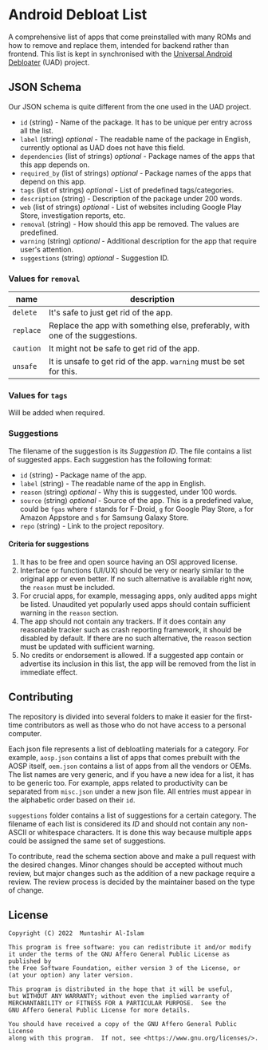 # Android Debloat List

A comprehensive list of apps that come preinstalled with many ROMs and how to remove and replace them, intended for
backend rather than frontend. This list is kept in synchronised with
the [Universal Android Debloater](https://github.com/0x192/universal-android-debloater) (UAD) project.

## JSON Schema

Our JSON schema is quite different from the one used in the UAD project.

- `id` (string) - Name of the package. It has to be unique per entry across all the list.
- `label` (string) _optional_ - The readable name of the package in English, currently optional as UAD does not have
  this field.
- `dependencies` (list of strings) _optional_ - Package names of the apps that this app depends on.
- `required_by` (list of strings) _optional_ - Package names of the apps that depend on this app.
- `tags` (list of strings) _optional_ - List of predefined tags/categories.
- `description` (string) - Description of the package under 200 words.
- `web` (list of strings) _optional_ - List of websites including Google Play Store, investigation reports, etc.
- `removal` (string) - How should this app be removed. The values are predefined.
- `warning` (string) _optional_ - Additional description for the app that require user's attention.
- `suggestions` (string) _optional_ - Suggestion ID.

### Values for `removal`

| name      | description                                                                   |
|-----------|-------------------------------------------------------------------------------|
| `delete`  | It's safe to just get rid of the app.                                         |
| `replace` | Replace the app with something else, preferably, with one of the suggestions. |
| `caution` | It might not be safe to get rid of the app.                                   |
| `unsafe`  | It is unsafe to get rid of the app. `warning` must be set for this.           |

### Values for `tags`

Will be added when required.

### Suggestions

The filename of the suggestion is its _Suggestion ID_. The file contains a list of suggested apps. Each suggestion has
the following format:

- `id` (string) - Package name of the app.
- `label` (string) - The readable name of the app in English.
- `reason` (string) _optional_ - Why this is suggested, under 100 words.
- `source` (string) _optional_ - Source of the app. This is a predefined value, could be `fgas` where `f` stands for
  F-Droid, `g` for Google Play Store, `a` for Amazon Appstore and `s` for Samsung Galaxy Store.
- `repo` (string) - Link to the project repository.

#### Criteria for suggestions

1. It has to be free and open source having an OSI approved license.
2. Interface or functions (UI/UX) should be very or nearly similar to the original app or even better. If no such
   alternative is available right now, the `reason` must be included.
3. For crucial apps, for example, messaging apps, only audited apps might be listed. Unaudited yet popularly used apps
   should contain sufficient warning in the `reason` section.
4. The app should not contain any trackers. If it does contain any reasonable tracker such as crash reporting framework,
   it should be disabled by default. If there are no such alternative, the `reason` section must be updated with
   sufficient warning.
5. No credits or endorsement is allowed. If a suggested app contain or advertise its inclusion in this list, the app
   will be removed from the list in immediate effect.

## Contributing

The repository is divided into several folders to make it easier for the first-time contributors as well as those who
do not have access to a personal computer.

Each json file represents a list of debloatling materials for a category. For example, `aosp.json` contains a list of
apps that comes prebuilt with the AOSP itself, `oem.json` contains a list of apps from all the vendors or OEMs. The list
names are very generic, and if you have a new idea for a list, it has to be generic too. For example, apps related to
productivity can be separated from `misc.json` under a new json file. All entries must appear in the alphabetic order
based on their `id`.

`suggestions` folder contains a list of suggestions for a certain category. The filename of each list is considered its
_ID_ and should not contain any non-ASCII or whitespace characters. It is done this way because multiple apps could be
assigned the same set of suggestions.

To contribute, read the schema section above and make a pull request with the desired changes. Minor changes should be
accepted without much review, but major changes such as the addition of a new package require a review. The review
process is decided by the maintainer based on the type of change.

## License

```
Copyright (C) 2022  Muntashir Al-Islam

This program is free software: you can redistribute it and/or modify
it under the terms of the GNU Affero General Public License as published by
the Free Software Foundation, either version 3 of the License, or
(at your option) any later version.

This program is distributed in the hope that it will be useful,
but WITHOUT ANY WARRANTY; without even the implied warranty of
MERCHANTABILITY or FITNESS FOR A PARTICULAR PURPOSE.  See the
GNU Affero General Public License for more details.

You should have received a copy of the GNU Affero General Public License
along with this program.  If not, see <https://www.gnu.org/licenses/>.
```